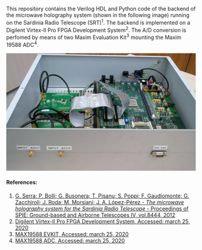 This repository contains the Verilog HDL and Python code of the backend of the microwave holography system (shown in the following image) running on the Sardinia Radio Telescope (SRT)<sup>1</sup>.
The backend is implemented on a Digilent Virtex-II Pro FPGA Development System<sup>2</sup>. The A/D conversion is perfomed by means of two Maxim Evaluation Kit<sup>3</sup> mounting the Maxim 19588 ADC<sup>4</sup>.

![](images/Backend.jpg)

#### References:
1. [G. Serra; P. Bolli; G. Busonera; T. Pisanu; S. Poppi; F. Gaudiomonte; G. Zacchiroli; J. Roda; M. Morsiani; J. A. López-Pérez - *The microwave holography system for the Sardinia Radio Telescope* - Proceedings of SPIE: Ground-based and Airborne Telescopes IV, vol.8444, 2012](
https://www.spiedigitallibrary.org/conference-proceedings-of-spie/8444/84445W/The-microwave-holography-system-for-the-Sardinia-Radio-Telescope/10.1117/12.926160.short)
2. [Digilent Virtex-II Pro FPGA Development System,  Accessed: march 25, 2020](https://store.digilentinc.com/virtex-ii-pro-fpga-development-system-limited-time/)
3. [MAX19588 EVKIT, Accessed: march 25, 2020](https://www.maximintegrated.com/en/products/analog/data-converters/analog-to-digital-converters/MAX19588EVKIT.html)
4. [MAX19588 ADC, Accessed: march 25, 2020](https://www.maximintegrated.com/en/products/analog/data-converters/analog-to-digital-converters/MAX19588.html)
